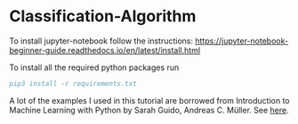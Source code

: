 # Classification-Algorithm

To install jupyter-notebook follow the instructions: https://jupyter-notebook-beginner-guide.readthedocs.io/en/latest/install.html

To install all the required python packages run

```bibtex
pip3 install -r requirements.txt
```
A lot of the examples I used in this tutorial are borrowed from Introduction to Machine Learning with Python by Sarah Guido, Andreas C. Müller. See [here](https://www.oreilly.com/library/view/introduction-to-machine/9781449369880/).

